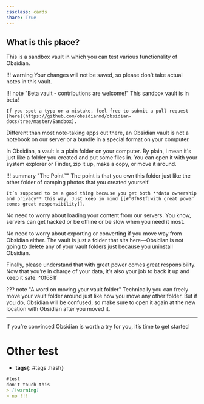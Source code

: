```yaml
---
cssclass: cards
share: True
---
```

## What is this place?

This is a sandbox vault in which you can test various functionality of Obsidian.

!!! warning
	Your changes will not be saved, so please don't take actual notes in this vault.

!!! note "Beta vault - contributions are welcome!"
	This sandbox vault is in beta!
	
	If you spot a typo or a mistake, feel free to submit a pull request [here](https://github.com/obsidianmd/obsidian-docs/tree/master/Sandbox).


Different than most note-taking apps out there, an Obsidian vault is not a notebook on our server or a bundle in a special format on your computer.

In Obsidian, a vault is a plain folder on your computer. By plain, I mean it's just like a folder you created and put some files in. You can open it with your system explorer or Finder, zip it up, make a copy, or move it around.

!!! summary "The Point™"
	The point is that you own this folder just like the other folder of camping photos that you created yourself.
	
	It’s supposed to be a good thing because you get both **data ownership and privacy** this way. Just keep in mind [[#^0f681f|with great power comes great responsibility]].

No need to worry about loading your content from our servers. You know, servers can get hacked or be offline or be slow when you need it most.

No need to worry about exporting or converting if you move way from Obsidian either. The vault is just a folder that sits here—Obsidian is not going to delete any of your vault folders just because you uninstall Obsidian.

Finally, please understand that with great power comes great responsibility. Now that you’re in charge of your data, it’s also your job to back it up and keep it safe. ^0f681f

??? note "A word on moving your vault folder"
	Technically you can freely move your vault folder around just like how you move any other folder. But if you do, Obsidian will be confused, so make sure to open it again at the new location with Obsidian after you moved it.

---

If you’re convinced Obsidian is worth a try for you, it’s time to get started

# Other test

- **tags**{: #tags .hash}

```md
#test
don't touch this
> [!warning]
> no !!!
```